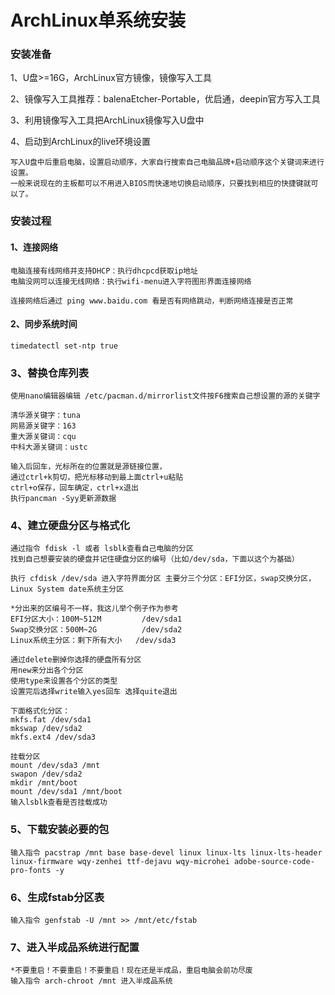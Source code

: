 # ArchLinux单系统安装

### 安装准备

1、U盘>=16G，ArchLinux官方镜像，镜像写入工具

2、镜像写入工具推荐：balenaEtcher-Portable，优启通，deepin官方写入工具

3、利用镜像写入工具把ArchLinux镜像写入U盘中

4、启动到ArchLinux的live环境设置
```
写入U盘中后重启电脑，设置启动顺序，大家自行搜索自己电脑品牌+启动顺序这个关键词来进行设置。
一般来说现在的主板都可以不用进入BIOS而快速地切换启动顺序，只要找到相应的快捷键就可以了。
```

### 安装过程

#### 1、连接网络
```
电脑连接有线网络并支持DHCP：执行dhcpcd获取ip地址
电脑没网可以连接无线网络：执行wifi-menu进入字符图形界面连接网络

连接网络后通过 ping www.baidu.com 看是否有网络跳动，判断网络连接是否正常
```

#### 2、同步系统时间
```
timedatectl set-ntp true
```

### 3、替换仓库列表
```
使用nano编辑器编辑 /etc/pacman.d/mirrorlist文件按F6搜索自己想设置的源的关键字

清华源关键字：tuna
网易源关键字：163
重大源关键词：cqu
中科大源关键词：ustc

输入后回车，光标所在的位置就是源链接位置，
通过ctrl+k剪切，把光标移动到最上面ctrl+u粘贴
ctrl+o保存，回车确定，ctrl+x退出
执行pancman -Syy更新源数据
```

### 4、建立硬盘分区与格式化
```
通过指令 fdisk -l 或者 lsblk查看自己电脑的分区
找到自己想要安装的硬盘并记住硬盘分区的编号（比如/dev/sda，下面以这个为基础）

执行 cfdisk /dev/sda 进入字符界面分区 主要分三个分区：EFI分区，swap交换分区，Linux System date系统主分区

*分出来的区编号不一样，我这儿举个例子作为参考
EFI分区大小：100M~512M         /dev/sda1
Swap交换分区：500M~2G          /dev/sda2
Linux系统主分区：剩下所有大小   /dev/sda3

通过delete删掉你选择的硬盘所有分区
用new来分出各个分区
使用type来设置各个分区的类型
设置完后选择write输入yes回车 选择quite退出

下面格式化分区：
mkfs.fat /dev/sda1
mkswap /dev/sda2
mkfs.ext4 /dev/sda3

挂载分区
mount /dev/sda3 /mnt
swapon /dev/sda2
mkdir /mnt/boot
mount /dev/sda1 /mnt/boot
输入lsblk查看是否挂载成功
```
### 5、下载安装必要的包
```
输入指令 pacstrap /mnt base base-devel linux linux-lts linux-lts-header linux-firmware wqy-zenhei ttf-dejavu wqy-microhei adobe-source-code-pro-fonts -y
```
### 6、生成fstab分区表
```
输入指令 genfstab -U /mnt >> /mnt/etc/fstab
```
### 7、进入半成品系统进行配置
```
*不要重启！不要重启！不要重启！现在还是半成品，重启电脑会前功尽废
输入指令 arch-chroot /mnt 进入半成品系统
```
